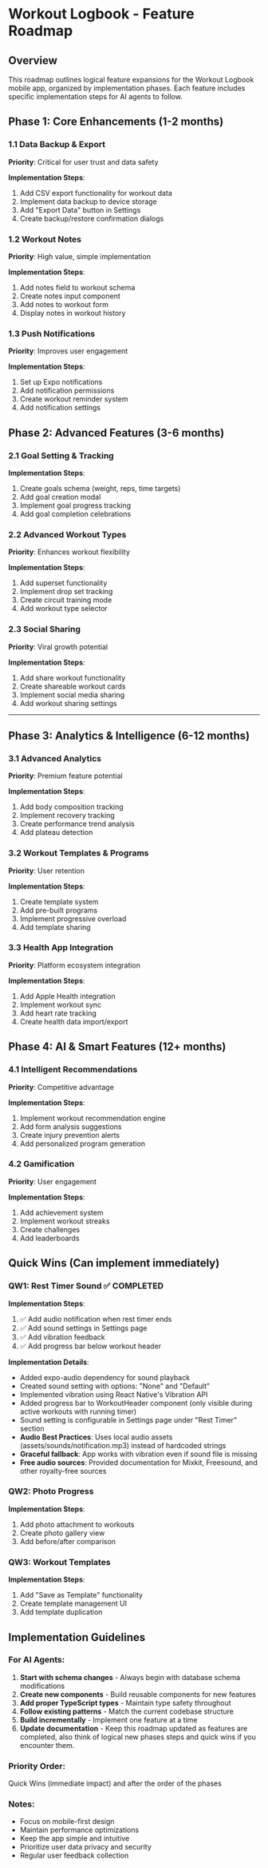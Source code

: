# Workout Logbook - Feature Roadmap

## Overview

This roadmap outlines logical feature expansions for the Workout Logbook mobile app, organized by implementation phases. Each feature includes specific implementation steps for AI agents to follow.

## Phase 1: Core Enhancements (1-2 months)

### 1.1 Data Backup & Export

**Priority**: Critical for user trust and data safety

**Implementation Steps**:

1. Add CSV export functionality for workout data
2. Implement data backup to device storage
3. Add "Export Data" button in Settings
4. Create backup/restore confirmation dialogs

### 1.2 Workout Notes

**Priority**: High value, simple implementation

**Implementation Steps**:

1. Add notes field to workout schema
2. Create notes input component
3. Add notes to workout form
4. Display notes in workout history

### 1.3 Push Notifications

**Priority**: Improves user engagement

**Implementation Steps**:

1. Set up Expo notifications
2. Add notification permissions
3. Create workout reminder system
4. Add notification settings

## Phase 2: Advanced Features (3-6 months)

### 2.1 Goal Setting & Tracking

**Implementation Steps**:

1. Create goals schema (weight, reps, time targets)
2. Add goal creation modal
3. Implement goal progress tracking
4. Add goal completion celebrations

### 2.2 Advanced Workout Types

**Priority**: Enhances workout flexibility

**Implementation Steps**:

1. Add superset functionality
2. Implement drop set tracking
3. Create circuit training mode
4. Add workout type selector

### 2.3 Social Sharing

**Priority**: Viral growth potential

**Implementation Steps**:

1. Add share workout functionality
2. Create shareable workout cards
3. Implement social media sharing
4. Add workout sharing settings

---

## Phase 3: Analytics & Intelligence (6-12 months)

### 3.1 Advanced Analytics

**Priority**: Premium feature potential

**Implementation Steps**:

1. Add body composition tracking
2. Implement recovery tracking
3. Create performance trend analysis
4. Add plateau detection

### 3.2 Workout Templates & Programs

**Priority**: User retention

**Implementation Steps**:

1. Create template system
2. Add pre-built programs
3. Implement progressive overload
4. Add template sharing

### 3.3 Health App Integration

**Priority**: Platform ecosystem integration

**Implementation Steps**:

1. Add Apple Health integration
2. Implement workout sync
3. Add heart rate tracking
4. Create health data import/export

## Phase 4: AI & Smart Features (12+ months)

### 4.1 Intelligent Recommendations

**Priority**: Competitive advantage

**Implementation Steps**:

1. Implement workout recommendation engine
2. Add form analysis suggestions
3. Create injury prevention alerts
4. Add personalized program generation

### 4.2 Gamification

**Priority**: User engagement

**Implementation Steps**:

1. Add achievement system
2. Implement workout streaks
3. Create challenges
4. Add leaderboards

## Quick Wins (Can implement immediately)

### QW1: Rest Timer Sound ✅ COMPLETED

**Implementation Steps**:

1. ✅ Add audio notification when rest timer ends
2. ✅ Add sound settings in Settings page
3. ✅ Add vibration feedback
4. ✅ Add progress bar below workout header

**Implementation Details**:

- Added expo-audio dependency for sound playback
- Created sound setting with options: "None" and "Default"
- Implemented vibration using React Native's Vibration API
- Added progress bar to WorkoutHeader component (only visible during active workouts with running timer)
- Sound setting is configurable in Settings page under "Rest Timer" section
- **Audio Best Practices**: Uses local audio assets (assets/sounds/notification.mp3) instead of hardcoded strings
- **Graceful fallback**: App works with vibration even if sound file is missing
- **Free audio sources**: Provided documentation for Mixkit, Freesound, and other royalty-free sources

### QW2: Photo Progress

**Implementation Steps**:

1. Add photo attachment to workouts
2. Create photo gallery view
3. Add before/after comparison

### QW3: Workout Templates

**Implementation Steps**:

1. Add "Save as Template" functionality
2. Create template management UI
3. Add template duplication

## Implementation Guidelines

### For AI Agents:

1. **Start with schema changes** - Always begin with database schema modifications
2. **Create new components** - Build reusable components for new features
3. **Add proper TypeScript types** - Maintain type safety throughout
4. **Follow existing patterns** - Match the current codebase structure
5. **Build incrementally** - Implement one feature at a time
6. **Update documentation** - Keep this roadmap updated as features are completed, also think of logical new phases steps and quick wins if you encounter them.

### Priority Order:

Quick Wins (immediate impact) and after the order of the phases

### Notes:

- Focus on mobile-first design
- Maintain performance optimizations
- Keep the app simple and intuitive
- Prioritize user data privacy and security
- Regular user feedback collection
